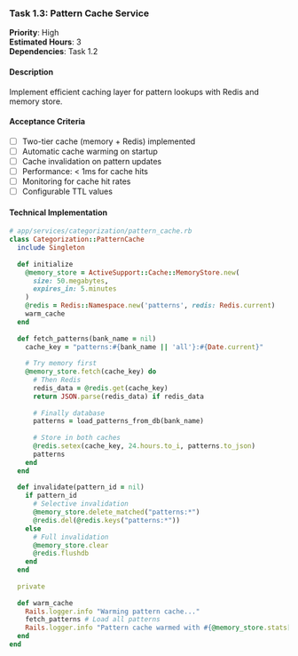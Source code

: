 ### Task 1.3: Pattern Cache Service
**Priority**: High  
**Estimated Hours**: 3  
**Dependencies**: Task 1.2  

#### Description
Implement efficient caching layer for pattern lookups with Redis and memory store.

#### Acceptance Criteria
- [ ] Two-tier cache (memory + Redis) implemented
- [ ] Automatic cache warming on startup
- [ ] Cache invalidation on pattern updates
- [ ] Performance: < 1ms for cache hits
- [ ] Monitoring for cache hit rates
- [ ] Configurable TTL values

#### Technical Implementation
```ruby
# app/services/categorization/pattern_cache.rb
class Categorization::PatternCache
  include Singleton
  
  def initialize
    @memory_store = ActiveSupport::Cache::MemoryStore.new(
      size: 50.megabytes,
      expires_in: 5.minutes
    )
    @redis = Redis::Namespace.new('patterns', redis: Redis.current)
    warm_cache
  end
  
  def fetch_patterns(bank_name = nil)
    cache_key = "patterns:#{bank_name || 'all'}:#{Date.current}"
    
    # Try memory first
    @memory_store.fetch(cache_key) do
      # Then Redis
      redis_data = @redis.get(cache_key)
      return JSON.parse(redis_data) if redis_data
      
      # Finally database
      patterns = load_patterns_from_db(bank_name)
      
      # Store in both caches
      @redis.setex(cache_key, 24.hours.to_i, patterns.to_json)
      patterns
    end
  end
  
  def invalidate(pattern_id = nil)
    if pattern_id
      # Selective invalidation
      @memory_store.delete_matched("patterns:*")
      @redis.del(@redis.keys("patterns:*"))
    else
      # Full invalidation
      @memory_store.clear
      @redis.flushdb
    end
  end
  
  private
  
  def warm_cache
    Rails.logger.info "Warming pattern cache..."
    fetch_patterns # Load all patterns
    Rails.logger.info "Pattern cache warmed with #{@memory_store.stats[:entries]} entries"
  end
end
```
